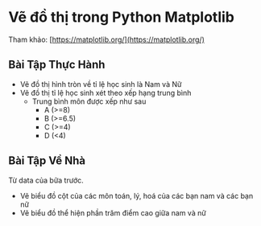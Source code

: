 # Vẽ đồ thị trong Python Matplotlib

Tham khảo: [https://matplotlib.org/](https://matplotlib.org/)


## Bài Tập Thực Hành
+ Vẽ đồ thị hình tròn về tỉ lệ học sinh là Nam và Nữ
+ Vẽ đồ thị tỉ lệ học sinh xét theo xếp hạng trung bình
   + Trung bình môn được xếp như sau
        + A (>=8)
        + B (>=6.5)
        + C (>=4)
        + D (<4)

## Bài Tập Về Nhà
Từ data của bữa trước.
+ Vẽ biểu đồ cột của các môn toán, lý, hoá của các bạn nam và các bạn nữ
+ Vẽ biểu đồ thể hiện phần trăm điểm cao giữa nam và nữ